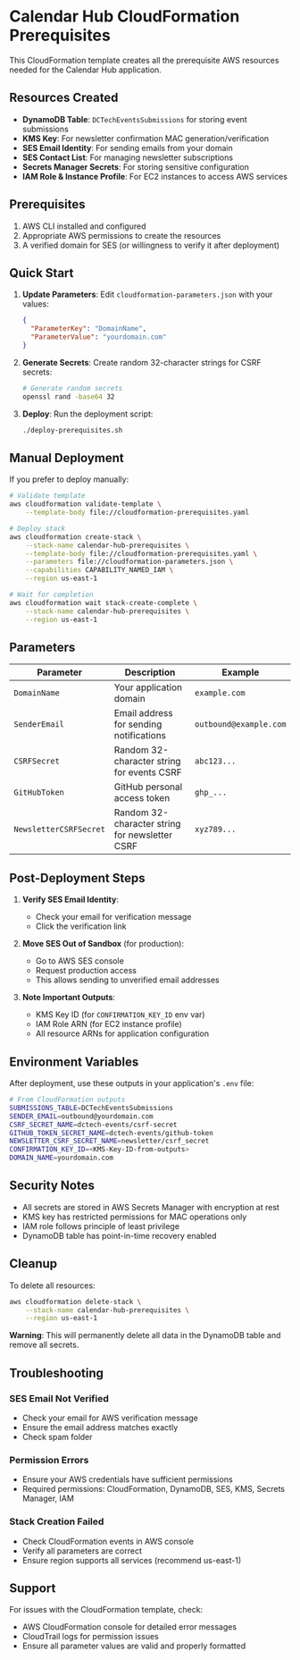# Calendar Hub CloudFormation Prerequisites

This CloudFormation template creates all the prerequisite AWS resources needed for the Calendar Hub application.

## Resources Created

- **DynamoDB Table**: `DCTechEventsSubmissions` for storing event submissions
- **KMS Key**: For newsletter confirmation MAC generation/verification
- **SES Email Identity**: For sending emails from your domain
- **SES Contact List**: For managing newsletter subscriptions
- **Secrets Manager Secrets**: For storing sensitive configuration
- **IAM Role & Instance Profile**: For EC2 instances to access AWS services

## Prerequisites

1. AWS CLI installed and configured
2. Appropriate AWS permissions to create the resources
3. A verified domain for SES (or willingness to verify it after deployment)

## Quick Start

1. **Update Parameters**: Edit `cloudformation-parameters.json` with your values:
   ```json
   {
     "ParameterKey": "DomainName",
     "ParameterValue": "yourdomain.com"
   }
   ```

2. **Generate Secrets**: Create random 32-character strings for CSRF secrets:
   ```bash
   # Generate random secrets
   openssl rand -base64 32
   ```

3. **Deploy**: Run the deployment script:
   ```bash
   ./deploy-prerequisites.sh
   ```

## Manual Deployment

If you prefer to deploy manually:

```bash
# Validate template
aws cloudformation validate-template \
    --template-body file://cloudformation-prerequisites.yaml

# Deploy stack
aws cloudformation create-stack \
    --stack-name calendar-hub-prerequisites \
    --template-body file://cloudformation-prerequisites.yaml \
    --parameters file://cloudformation-parameters.json \
    --capabilities CAPABILITY_NAMED_IAM \
    --region us-east-1

# Wait for completion
aws cloudformation wait stack-create-complete \
    --stack-name calendar-hub-prerequisites \
    --region us-east-1
```

## Parameters

| Parameter | Description | Example |
|-----------|-------------|---------|
| `DomainName` | Your application domain | `example.com` |
| `SenderEmail` | Email address for sending notifications | `outbound@example.com` |
| `CSRFSecret` | Random 32-character string for events CSRF | `abc123...` |
| `GitHubToken` | GitHub personal access token | `ghp_...` |
| `NewsletterCSRFSecret` | Random 32-character string for newsletter CSRF | `xyz789...` |

## Post-Deployment Steps

1. **Verify SES Email Identity**:
   - Check your email for verification message
   - Click the verification link

2. **Move SES Out of Sandbox** (for production):
   - Go to AWS SES console
   - Request production access
   - This allows sending to unverified email addresses

3. **Note Important Outputs**:
   - KMS Key ID (for `CONFIRMATION_KEY_ID` env var)
   - IAM Role ARN (for EC2 instance profile)
   - All resource ARNs for application configuration

## Environment Variables

After deployment, use these outputs in your application's `.env` file:

```bash
# From CloudFormation outputs
SUBMISSIONS_TABLE=DCTechEventsSubmissions
SENDER_EMAIL=outbound@yourdomain.com
CSRF_SECRET_NAME=dctech-events/csrf-secret
GITHUB_TOKEN_SECRET_NAME=dctech-events/github-token
NEWSLETTER_CSRF_SECRET_NAME=newsletter/csrf_secret
CONFIRMATION_KEY_ID=<KMS-Key-ID-from-outputs>
DOMAIN_NAME=yourdomain.com
```

## Security Notes

- All secrets are stored in AWS Secrets Manager with encryption at rest
- KMS key has restricted permissions for MAC operations only
- IAM role follows principle of least privilege
- DynamoDB table has point-in-time recovery enabled

## Cleanup

To delete all resources:

```bash
aws cloudformation delete-stack \
    --stack-name calendar-hub-prerequisites \
    --region us-east-1
```

**Warning**: This will permanently delete all data in the DynamoDB table and remove all secrets.

## Troubleshooting

### SES Email Not Verified
- Check your email for AWS verification message
- Ensure the email address matches exactly
- Check spam folder

### Permission Errors
- Ensure your AWS credentials have sufficient permissions
- Required permissions: CloudFormation, DynamoDB, SES, KMS, Secrets Manager, IAM

### Stack Creation Failed
- Check CloudFormation events in AWS console
- Verify all parameters are correct
- Ensure region supports all services (recommend us-east-1)

## Support

For issues with the CloudFormation template, check:
- AWS CloudFormation console for detailed error messages
- CloudTrail logs for permission issues
- Ensure all parameter values are valid and properly formatted